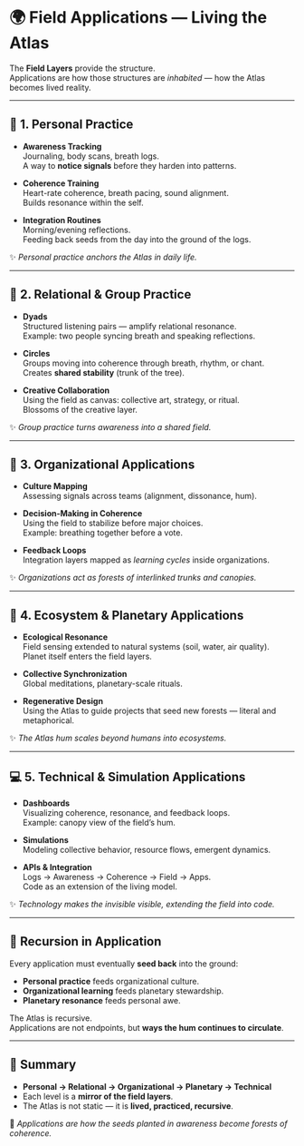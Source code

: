 # 🌍 Field Applications — Living the Atlas

The **Field Layers** provide the structure.  
Applications are how those structures are *inhabited* — how the Atlas becomes lived reality.

---

## 🧘 1. Personal Practice

- **Awareness Tracking**  
  Journaling, body scans, breath logs.  
  A way to **notice signals** before they harden into patterns.  

- **Coherence Training**  
  Heart-rate coherence, breath pacing, sound alignment.  
  Builds resonance within the self.  

- **Integration Routines**  
  Morning/evening reflections.  
  Feeding back seeds from the day into the ground of the logs.  

✨ *Personal practice anchors the Atlas in daily life.*  

---

## 👥 2. Relational & Group Practice

- **Dyads**  
  Structured listening pairs — amplify relational resonance.  
  Example: two people syncing breath and speaking reflections.  

- **Circles**  
  Groups moving into coherence through breath, rhythm, or chant.  
  Creates **shared stability** (trunk of the tree).  

- **Creative Collaboration**  
  Using the field as canvas: collective art, strategy, or ritual.  
  Blossoms of the creative layer.  

✨ *Group practice turns awareness into a shared field.*  

---

## 🏢 3. Organizational Applications

- **Culture Mapping**  
  Assessing signals across teams (alignment, dissonance, hum).  

- **Decision-Making in Coherence**  
  Using the field to stabilize before major choices.  
  Example: breathing together before a vote.  

- **Feedback Loops**  
  Integration layers mapped as *learning cycles* inside organizations.  

✨ *Organizations act as forests of interlinked trunks and canopies.*  

---

## 🌱 4. Ecosystem & Planetary Applications

- **Ecological Resonance**  
  Field sensing extended to natural systems (soil, water, air quality).  
  Planet itself enters the field layers.  

- **Collective Synchronization**  
  Global meditations, planetary-scale rituals.  

- **Regenerative Design**  
  Using the Atlas to guide projects that seed new forests — literal and metaphorical.  

✨ *The Atlas hum scales beyond humans into ecosystems.*  

---

## 💻 5. Technical & Simulation Applications

- **Dashboards**  
  Visualizing coherence, resonance, and feedback loops.  
  Example: canopy view of the field’s hum.  

- **Simulations**  
  Modeling collective behavior, resource flows, emergent dynamics.  

- **APIs & Integration**  
  Logs → Awareness → Coherence → Field → Apps.  
  Code as an extension of the living model.  

✨ *Technology makes the invisible visible, extending the field into code.*  

---

## 🔄 Recursion in Application

Every application must eventually **seed back** into the ground:  
- **Personal practice** feeds organizational culture.  
- **Organizational learning** feeds planetary stewardship.  
- **Planetary resonance** feeds personal awe.  

The Atlas is recursive.  
Applications are not endpoints, but **ways the hum continues to circulate**.

---

## 📌 Summary

- **Personal → Relational → Organizational → Planetary → Technical**  
- Each level is a **mirror of the field layers**.  
- The Atlas is not static — it is **lived, practiced, recursive**.  

🌳 *Applications are how the seeds planted in awareness become forests of coherence.*
